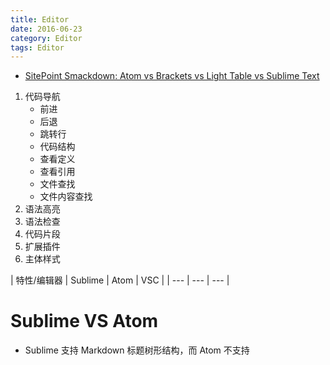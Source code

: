 ```yaml
---
title: Editor
date: 2016-06-23
category: Editor
tags: Editor
---
```


- [SitePoint Smackdown: Atom vs Brackets vs Light Table vs Sublime Text](https://www.sitepoint.com/sitepoint-smackdown-atom-vs-brackets-vs-light-table-vs-sublime-text/?utm_source=tuicool&utm_medium=referral)

1. 代码导航
    - 前进
    - 后退
    - 跳转行
    - 代码结构
    - 查看定义
    - 查看引用
    - 文件查找
    - 文件内容查找
2. 语法高亮
3. 语法检查
4. 代码片段
5. 扩展插件
6. 主体样式

| 特性/编辑器 | Sublime | Atom | VSC |
| --- | --- | --- |

# Sublime VS Atom
- Sublime 支持 Markdown 标题树形结构，而 Atom 不支持
